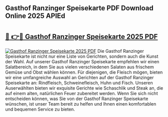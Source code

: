 ## Gasthof Ranzinger Speisekarte PDF Download Online 2025 APIEd

# <h2><a href="http://gc84yug.nevu.top/?p=Gasthof+Ranzinger+Speisekarte">🔗 👉🔴 Gasthof Ranzinger Speisekarte 2025 PDF</a></h2>

[![Gasthof Ranzinger Speisekarte 2025 PDF](https://i.imgur.com/dBaPXMq.png)](http://gc84yug.nevu.top/?p=Gasthof+Ranzinger+Speisekarte)
Die Gasthof Ranzinger Speisekarte ist nicht nur eine Liste von Gerichten, sondern auch die Kunst der Wahl. Auf unserer Gasthof Ranzinger Speisekarte empfehlen wir einen Salatbereich, in dem Sie aus vielen verschiedenen Salaten aus frischem Gemüse und Obst wählen können. Für diejenigen, die Fleisch mögen, bieten wir eine umfangreiche Auswahl an Gerichten auf der Gasthof Ranzinger Speisekarte an: Rindfleisch, Schweinefleisch, Huhn und Fisch. Unseren Auserwählten bieten wir exquisite Gerichte wie Schaschlik und Steak an, die auf einem alten, natürlichen Feuer zubereitet werden. Wenn Sie sich nicht entscheiden können, was Sie von der Gasthof Ranzinger Speisekarte wünschen, ist unser Team bereit zu helfen und Ihnen einen komfortablen und bequemen Service zu bieten.
